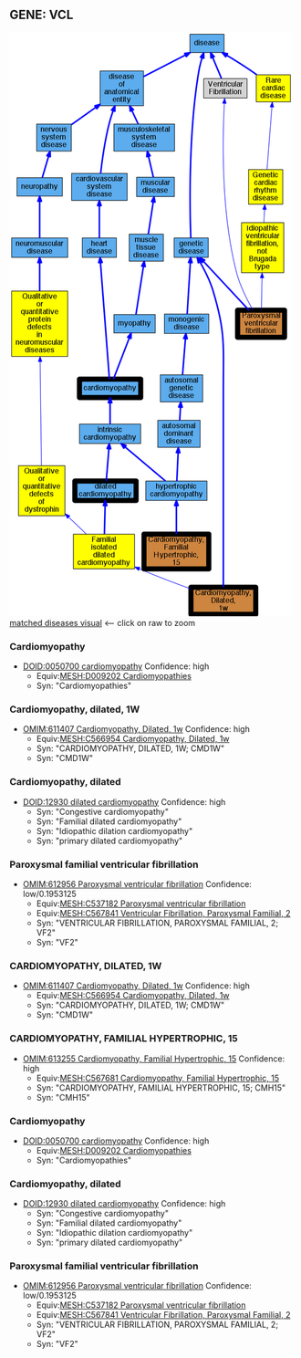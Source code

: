 
## GENE: VCL

![image](VCL.png)
[matched diseases visual](VCL.png)  <-- click on raw to zoom


### Cardiomyopathy
 * [DOID:0050700 cardiomyopathy](http://beta.monarchinitiative.org/disease/DOID:0050700) Confidence: high
    * Equiv:[MESH:D009202 Cardiomyopathies](http://beta.monarchinitiative.org/disease/MESH:D009202)
    * Syn: "Cardiomyopathies"

### Cardiomyopathy, dilated, 1W
 * [OMIM:611407 Cardiomyopathy, Dilated, 1w](http://beta.monarchinitiative.org/disease/OMIM:611407) Confidence: high
    * Equiv:[MESH:C566954 Cardiomyopathy, Dilated, 1w](http://beta.monarchinitiative.org/disease/MESH:C566954)
    * Syn: "CARDIOMYOPATHY, DILATED, 1W; CMD1W"
    * Syn: "CMD1W"

### Cardiomyopathy, dilated
 * [DOID:12930 dilated cardiomyopathy](http://beta.monarchinitiative.org/disease/DOID:12930) Confidence: high
    * Syn: "Congestive cardiomyopathy"
    * Syn: "Familial dilated cardiomyopathy"
    * Syn: "Idiopathic dilation cardiomyopathy"
    * Syn: "primary dilated cardiomyopathy"

### Paroxysmal familial ventricular fibrillation
 * [OMIM:612956 Paroxysmal ventricular fibrillation](http://beta.monarchinitiative.org/disease/OMIM:612956) Confidence: low/0.1953125
    * Equiv:[MESH:C537182 Paroxysmal ventricular fibrillation](http://beta.monarchinitiative.org/disease/MESH:C537182)
    * Equiv:[MESH:C567841 Ventricular Fibrillation, Paroxysmal Familial, 2](http://beta.monarchinitiative.org/disease/MESH:C567841)
    * Syn: "VENTRICULAR FIBRILLATION, PAROXYSMAL FAMILIAL, 2; VF2"
    * Syn: "VF2"

### CARDIOMYOPATHY, DILATED, 1W
 * [OMIM:611407 Cardiomyopathy, Dilated, 1w](http://beta.monarchinitiative.org/disease/OMIM:611407) Confidence: high
    * Equiv:[MESH:C566954 Cardiomyopathy, Dilated, 1w](http://beta.monarchinitiative.org/disease/MESH:C566954)
    * Syn: "CARDIOMYOPATHY, DILATED, 1W; CMD1W"
    * Syn: "CMD1W"

### CARDIOMYOPATHY, FAMILIAL HYPERTROPHIC, 15
 * [OMIM:613255 Cardiomyopathy, Familial Hypertrophic, 15](http://beta.monarchinitiative.org/disease/OMIM:613255) Confidence: high
    * Equiv:[MESH:C567681 Cardiomyopathy, Familial Hypertrophic, 15](http://beta.monarchinitiative.org/disease/MESH:C567681)
    * Syn: "CARDIOMYOPATHY, FAMILIAL HYPERTROPHIC, 15; CMH15"
    * Syn: "CMH15"

### Cardiomyopathy
 * [DOID:0050700 cardiomyopathy](http://beta.monarchinitiative.org/disease/DOID:0050700) Confidence: high
    * Equiv:[MESH:D009202 Cardiomyopathies](http://beta.monarchinitiative.org/disease/MESH:D009202)
    * Syn: "Cardiomyopathies"

### Cardiomyopathy, dilated
 * [DOID:12930 dilated cardiomyopathy](http://beta.monarchinitiative.org/disease/DOID:12930) Confidence: high
    * Syn: "Congestive cardiomyopathy"
    * Syn: "Familial dilated cardiomyopathy"
    * Syn: "Idiopathic dilation cardiomyopathy"
    * Syn: "primary dilated cardiomyopathy"

### Paroxysmal familial ventricular fibrillation
 * [OMIM:612956 Paroxysmal ventricular fibrillation](http://beta.monarchinitiative.org/disease/OMIM:612956) Confidence: low/0.1953125
    * Equiv:[MESH:C537182 Paroxysmal ventricular fibrillation](http://beta.monarchinitiative.org/disease/MESH:C537182)
    * Equiv:[MESH:C567841 Ventricular Fibrillation, Paroxysmal Familial, 2](http://beta.monarchinitiative.org/disease/MESH:C567841)
    * Syn: "VENTRICULAR FIBRILLATION, PAROXYSMAL FAMILIAL, 2; VF2"
    * Syn: "VF2"
